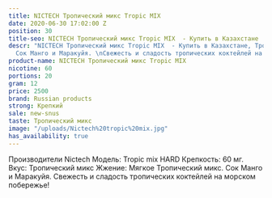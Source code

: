 ```yaml
---
title: NICTECH Тропический микс Tropic MIX
date: 2020-06-30 17:02:00 Z
position: 30
title-seo: NICTECH Тропический микс Tropic MIX  - Купить в Казахстане
descr: "NICTECH Тропический микс Tropic MIX  - Купить в Казахстане, Тропический микс.
  Сок Манго и Маракуйя. \nСвежесть и сладость тропических коктейлей на морском побережье!"
product-name: NICTECH Тропический микс Tropic MIX
nicotine: 60
portions: 20
gram: 12
price: 2500
brand: Russian products
strong: Крепкий
sale: new-snus
taste: Тропический микс
image: "/uploads/Nictech%20tropic%20mix.jpg"
has_availability: true
---
```


Производители Nictech
Модель: Tropic mix HARD
Крепкость: 60 мг.
Вкус: Тропический микс
Жжение: Мягкое
Тропический микс. Сок Манго и Маракуйя. 
Свежесть и сладость тропических коктейлей на морском побережье!
